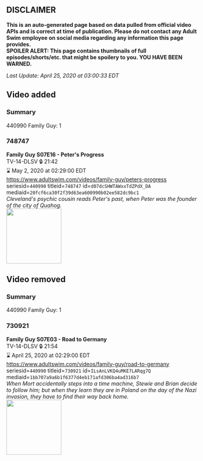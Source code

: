 ## DISCLAIMER
**This is an auto-generated page based on data pulled from official video APIs and is correct at time of publication. Please do not contact any Adult Swim employee on social media regarding any information this page provides.**  
**SPOILER ALERT: This page contains thumbnails of full episodes/shorts/etc. that might be spoilery to you. YOU HAVE BEEN WARNED.**  

_Last Update: April 25, 2020 at 03:00:33 EDT_
## Video added
### Summary
440990 Family Guy: 1  
### 748747
**Family Guy S07E16 - Peter's Progress**  
TV-14-DLSV 🔒 21:42  
⌛ May 2, 2020 at 02:29:00 EDT  
https://www.adultswim.com/videos/family-guy/peters-progress  
seriesid=`440990` titleid=`748747` id=`d07dcSHWTAWxxTdZPdX_DA` mediaid=`20fcf6ca30f2f39d63ea600990b02ee582dc9bc1`  
_Cleveland's psychic cousin reads Peter's past, when Peter was the founder of the city of Quahog._  
<a href="https://i.cdn.turner.com/asfix/repository//8a25c3920eaf5fa6010eaffb99c438bf/thumbnail_7276379534943648350.jpg"><img src="https://i.cdn.turner.com/asfix/repository//8a25c3920eaf5fa6010eaffb99c438bf/thumbnail_7276379534943648350.jpg" height="144px" /></a>
## Video removed
### Summary
440990 Family Guy: 1  
### 730921
**Family Guy S07E03 - Road to Germany**  
TV-14-DLSV 🔒 21:54  
⌛ April 25, 2020 at 02:29:00 EDT  
https://www.adultswim.com/videos/family-guy/road-to-germany  
seriesid=`440990` titleid=`730921` id=`ILsAnLVKQ4uMKE7LARqg7Q` mediaid=`1bb707a9a6b1f6377d4eb171afd306ba4ad316b7`  
_When Mort accidentally steps into a time machine, Stewie and Brian decide to follow him; but when they learn they are in Poland on the day of the Nazi invasion, they have to find their way back home._  
<a href="https://i.cdn.turner.com/asfix/repository//8a25c3920eaf5fa6010eaffb99c438bf/thumbnail_4600742792177837747.jpg"><img src="https://i.cdn.turner.com/asfix/repository//8a25c3920eaf5fa6010eaffb99c438bf/thumbnail_4600742792177837747.jpg" height="144px" /></a>
